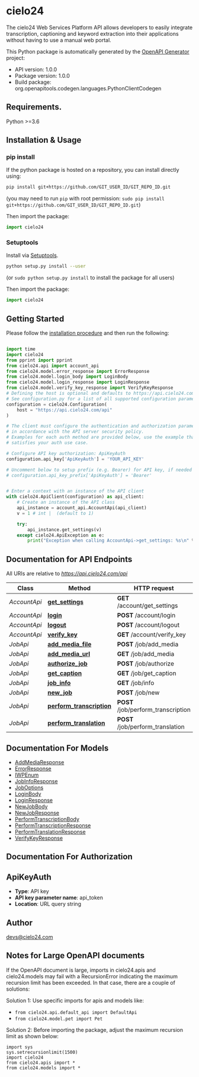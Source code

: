 # cielo24
The cielo24 Web Services Platform API allows developers to easily integrate transcription, captioning and keyword extraction into their applications without having to use a manual web portal.

This Python package is automatically generated by the [OpenAPI Generator](https://openapi-generator.tech) project:

- API version: 1.0.0
- Package version: 1.0.0
- Build package: org.openapitools.codegen.languages.PythonClientCodegen

## Requirements.

Python >=3.6

## Installation & Usage
### pip install

If the python package is hosted on a repository, you can install directly using:

```sh
pip install git+https://github.com/GIT_USER_ID/GIT_REPO_ID.git
```
(you may need to run `pip` with root permission: `sudo pip install git+https://github.com/GIT_USER_ID/GIT_REPO_ID.git`)

Then import the package:
```python
import cielo24
```

### Setuptools

Install via [Setuptools](http://pypi.python.org/pypi/setuptools).

```sh
python setup.py install --user
```
(or `sudo python setup.py install` to install the package for all users)

Then import the package:
```python
import cielo24
```

## Getting Started

Please follow the [installation procedure](#installation--usage) and then run the following:

```python

import time
import cielo24
from pprint import pprint
from cielo24.api import account_api
from cielo24.model.error_response import ErrorResponse
from cielo24.model.login_body import LoginBody
from cielo24.model.login_response import LoginResponse
from cielo24.model.verify_key_response import VerifyKeyResponse
# Defining the host is optional and defaults to https://api.cielo24.com/api
# See configuration.py for a list of all supported configuration parameters.
configuration = cielo24.Configuration(
    host = "https://api.cielo24.com/api"
)

# The client must configure the authentication and authorization parameters
# in accordance with the API server security policy.
# Examples for each auth method are provided below, use the example that
# satisfies your auth use case.

# Configure API key authorization: ApiKeyAuth
configuration.api_key['ApiKeyAuth'] = 'YOUR_API_KEY'

# Uncomment below to setup prefix (e.g. Bearer) for API key, if needed
# configuration.api_key_prefix['ApiKeyAuth'] = 'Bearer'


# Enter a context with an instance of the API client
with cielo24.ApiClient(configuration) as api_client:
    # Create an instance of the API class
    api_instance = account_api.AccountApi(api_client)
    v = 1 # int |  (default to 1)

    try:
        api_instance.get_settings(v)
    except cielo24.ApiException as e:
        print("Exception when calling AccountApi->get_settings: %s\n" % e)
```

## Documentation for API Endpoints

All URIs are relative to *https://api.cielo24.com/api*

Class | Method | HTTP request | Description
------------ | ------------- | ------------- | -------------
*AccountApi* | [**get_settings**](docs/AccountApi.md#get_settings) | **GET** /account/get_settings | 
*AccountApi* | [**login**](docs/AccountApi.md#login) | **POST** /account/login | 
*AccountApi* | [**logout**](docs/AccountApi.md#logout) | **POST** /account/logout | 
*AccountApi* | [**verify_key**](docs/AccountApi.md#verify_key) | **GET** /account/verify_key | 
*JobApi* | [**add_media_file**](docs/JobApi.md#add_media_file) | **POST** /job/add_media | 
*JobApi* | [**add_media_url**](docs/JobApi.md#add_media_url) | **GET** /job/add_media | 
*JobApi* | [**authorize_job**](docs/JobApi.md#authorize_job) | **POST** /job/authorize | 
*JobApi* | [**get_caption**](docs/JobApi.md#get_caption) | **GET** /job/get_caption | 
*JobApi* | [**job_info**](docs/JobApi.md#job_info) | **GET** /job/info | 
*JobApi* | [**new_job**](docs/JobApi.md#new_job) | **POST** /job/new | 
*JobApi* | [**perform_transcription**](docs/JobApi.md#perform_transcription) | **POST** /job/perform_transcription | 
*JobApi* | [**perform_translation**](docs/JobApi.md#perform_translation) | **POST** /job/perform_translation | 


## Documentation For Models

 - [AddMediaResponse](docs/AddMediaResponse.md)
 - [ErrorResponse](docs/ErrorResponse.md)
 - [IWPEnum](docs/IWPEnum.md)
 - [JobInfoResponse](docs/JobInfoResponse.md)
 - [JobOptions](docs/JobOptions.md)
 - [LoginBody](docs/LoginBody.md)
 - [LoginResponse](docs/LoginResponse.md)
 - [NewJobBody](docs/NewJobBody.md)
 - [NewJobResponse](docs/NewJobResponse.md)
 - [PerformTranscriptionBody](docs/PerformTranscriptionBody.md)
 - [PerformTranscriptionResponse](docs/PerformTranscriptionResponse.md)
 - [PerformTranslationResponse](docs/PerformTranslationResponse.md)
 - [VerifyKeyResponse](docs/VerifyKeyResponse.md)


## Documentation For Authorization


## ApiKeyAuth

- **Type**: API key
- **API key parameter name**: api_token
- **Location**: URL query string


## Author

devs@cielo24.com


## Notes for Large OpenAPI documents
If the OpenAPI document is large, imports in cielo24.apis and cielo24.models may fail with a
RecursionError indicating the maximum recursion limit has been exceeded. In that case, there are a couple of solutions:

Solution 1:
Use specific imports for apis and models like:
- `from cielo24.api.default_api import DefaultApi`
- `from cielo24.model.pet import Pet`

Solution 2:
Before importing the package, adjust the maximum recursion limit as shown below:
```
import sys
sys.setrecursionlimit(1500)
import cielo24
from cielo24.apis import *
from cielo24.models import *
```

